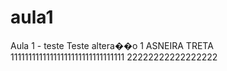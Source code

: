 aula1
=====

Aula 1 - teste
Teste altera��o 1
ASNEIRA
TRETA
11111111111111111111111111111111
22222222222222222
